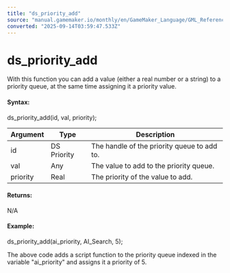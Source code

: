 ```yaml
---
title: "ds_priority_add"
source: "manual.gamemaker.io/monthly/en/GameMaker_Language/GML_Reference/Data_Structures/DS_Priority_Queues/ds_priority_add.htm"
converted: "2025-09-14T03:59:47.533Z"
---
```


# ds\_priority\_add

With this function you can add a value (either a real number or a string) to a priority queue, at the same time assigning it a priority value.

#### Syntax:

ds\_priority\_add(id, val, priority);

| Argument | Type | Description |
| --- | --- | --- |
| id | DS Priority | The handle of the priority queue to add to. |
| val | Any | The value to add to the priority queue. |
| priority | Real | The priority of the value to add. |

#### Returns:

N/A

#### Example:

ds\_priority\_add(ai\_priority, AI\_Search, 5);

The above code adds a script function to the priority queue indexed in the variable "ai\_priority" and assigns it a priority of 5.